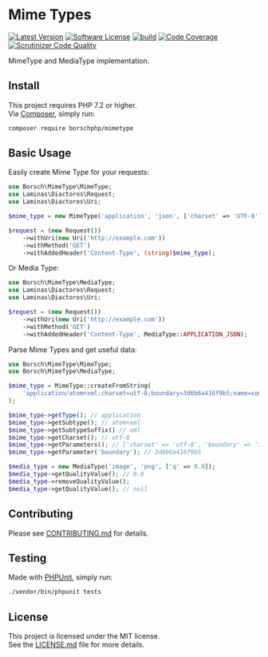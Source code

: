 # Mime Types

[![Latest Version](https://shields.io/packagist/v/borschphp/mimetype.svg?style=flat-square)](https://packagist.org/packages/borschphp/mimetype)
[![Software License](https://img.shields.io/badge/License-MIT-brightgreen.svg?style=flat-square)](https://github.com/borschphp/borsch-mimetype/blob/main/LICENSE.md)
[![build](https://github.com/borschphp/borsch-mimetype/actions/workflows/php.yml/badge.svg)](https://github.com/borschphp/borsch-mimetype/actions/workflows/php.yml)
[![Code Coverage](https://scrutinizer-ci.com/g/borschphp/borsch-mimetype/badges/coverage.png?b=main)](https://scrutinizer-ci.com/g/borschphp/borsch-mimetype/?branch=main)
[![Scrutinizer Code Quality](https://scrutinizer-ci.com/g/borschphp/borsch-mimetype/badges/quality-score.png?b=main)](https://scrutinizer-ci.com/g/borschphp/borsch-mimetype/?branch=main)

MimeType and MediaType implementation.

## Install

This project requires PHP 7.2 or higher.  
Via [Composer](https://getcomposer.org/), simply run:

```bash
composer require borschphp/mimetype
```

## Basic Usage

Easily create Mime Type for your requests:

```php
use Borsch\MimeType\MimeType;
use Laminas\Diactoros\Request;
use Laminas\Diactoros\Uri;

$mime_type = new MimeType('application', 'json', ['charset' => 'UTF-8']);

$request = (new Request())
    ->withUri(new Uri('http://example.com'))
    ->withMethod('GET')
    ->withAddedHeader('Content-Type', (string)$mime_type);
```

Or Media Type:

```php
use Borsch\MimeType\MediaType;
use Laminas\Diactoros\Request;
use Laminas\Diactoros\Uri;

$request = (new Request())
    ->withUri(new Uri('http://example.com'))
    ->withMethod('GET')
    ->withAddedHeader('Content-Type', MediaType::APPLICATION_JSON);
```

Parse Mime Types and get useful data:

```php
use Borsch\MimeType\MimeType;
use Borsch\MimeType\MediaType;

$mime_type = MimeType::createFromString(
    'application/atom+xml;charset=utf-8;boundary=3d6b6a416f9b5;name=some_file'
);

$mime_type->getType(); // application
$mime_type->getSubtype(); // atom+xml
$mime_type->getSubtypeSuffix() // xml
$mime_type->getCharset(); // utf-8
$mime_type->getParameters(); // ['charset' => 'utf-8', 'boundary' => '3d6b6a416f9b5', 'name' => 'some_file']
$mime_type->getParameter('boundary'); // 3d6b6a416f9b5

$media_type = new MediaType('image', 'png', ['q' => 0.8]);
$media_type->getQualityValue(); // 0.8
$media_type->removeQualityValue();
$media_type->getQualityValue(); // null
```

## Contributing

Please see [CONTRIBUTING.md](https://github.com/borschphp/borsch-mimetype/blob/main/CONTRIBUTING.md) for details.

## Testing

Made with [PHPUnit](https://phpunit.de/), simply run:

```bash
./vendor/bin/phpunit tests
```

## License

This project is licensed under the MIT license.  
See the [LICENSE.md](https://github.com/borschphp/borsch-mimetype/blob/main/LICENSE.md) file for more details.